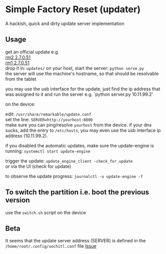 # Simple Factory Reset (updater)
A hackish, quick and dirty update server implementation

## Usage
get an official update e.g.   
[rm2 2.7.0.51](https://eu-central-1.linodeobjects.com:443/remarkable-2/build/reMarkable%20Device%20Beta/RM110/2.7.0.51/2.7.0.51_reMarkable2.signed)  
[rm1 2.7.0.51](https://eu-central-1.linodeobjects.com:443/remarkable-2/build/reMarkable%20Device%20Beta/RM110/2.7.0.51/2.7.0.51_reMarkable.signed)  
drop it in:
`updates/`
on your host, start the server: `python serve.py`  
the server will use the machine's hostname, so that should be resolvable from the tablet

you may use the usb interface for the update, just find the ip address that was assigned to it and run the server e.g.  `python server.py 10.11.99.2'

on the device:

edit: `/usr/share/remarkable/update.conf`  
set the line: `SERVER=http://yourhost:8000`  
make sure you can ping/resolve `yourhost` from the device. 
if your dns sucks, add the entry to `/etc/hosts`, you may even use the usb interface ip address (10.11.99.2).

if you disabled the automatic updates, make sure the update-engine is running: `systemctl start update-engine`

trigger the update: `update_engine_client -check_for_update`  
or via the UI (check for update)

to observe the update progress: `journalctl -u update-engine -f`  


## To switch the partition i.e. boot the previous version
use the `switch.sh` script on the device

## Beta
It seems that the update server address (SERVER) is defined in the `/home/root/.config/xochitl.conf` file [Issue](https://github.com/ddvk/remarkable-update/issues/7)

